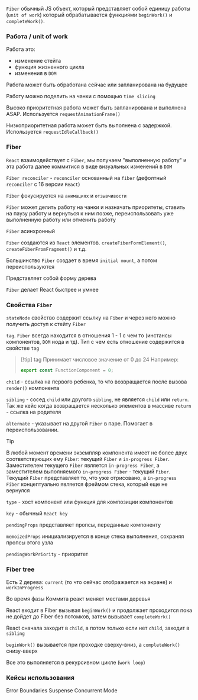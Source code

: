 `Fiber` обычный JS объект, который представляет собой единицу работы (`unit of work`) который обрабатывается функциями `beginWork()` и `completeWork()`.

### Работа / unit of work
Работа это:
* изменение стейта
* функция жизненного цикла
* изменения в `DOM`

Работа может быть обработана сейчас или запланирована на будущее

Работу можно поделить на чанки с помощью `time slicing`

Высоко приоритетная работа может быть запланирована и выполнена ASAP. Используется `requestAnimationFrame()`

Низкоприоритетная работа может быть выполнена с задержкой. Используется `requestIdleCallback()`
### Fiber
`React` взаимодействует с `Fiber`, мы получаем "выполненную работу" и эта работа далее коммитися в виде визуальных изменений в `DOM`

`Fiber reconciler` - `reconciler` основанный на `fiber` (дефолтный `reconciler` c 16 версии `React`)

`Fiber` фокусируется на `анимациях` и `отзывчивости`
 
 `Fiber` может делить работу на чанки и назначать приоритеты, ставить на паузу работу и вернуться к ним позже, переиспользовать уже выполненную работу или отменить работу
 
 `Fiber` асинхронный
 
 `Fiber` создаются из `React` элементов. `createFiberFormElement()`, `createFiberFromFragment()` и т.д.
 
 Большинство `Fiber` создает в время `initial mount`, а потом переиспользуются
 
 Представляет собой форму дерева
 
 `Fiber` делает React быстрее и умнее

### Свойства `Fiber`
`stateNode` свойство содержит ссылку на `Fiber` и через него можно получить доступ к стейту `Fiber`

`tag`. `Fiber` всегда находится в отношения 1 - 1 с чем то (инстансы компонентов, `DOM` нода и тд). Тип с чем есть отношение содержится в свойстве `tag`
>[!tip] tag
>Принимает числовое значение от 0 до 24
>Например:
>```js
>export const FunctionComponent = 0;
>```

`child` - ссылка на первого ребенка, то что возвращается после вызова `render()` компонента

`sibling` - сосед `child` или другого `sibling`, не является `child` или `return`. Так же кейс когда возвращается несколько элементов в массиве
`return` - ссылка на родителя

`alternate` - указывает на другой `Fiber` в паре. Помогает в переиспользовании. 
>[!tip]
>В любой момент времени экземпляр компонента имеет не более двух соответствующих ему `Fiber`: текущий `Fiber` и `in-progress Fiber`. Заместителем текущего `Fiber` является `in-progress Fiber`, а заместителем выполняемого `in-progress Fiber` - текущий `Fiber`.  Текущий `Fiber` представляет то, что уже отрисовано, а `in-progress Fiber` концептуально является фреймом стека, который еще не вернулся

`type` - хост компонент или функция для композиции компонентов

`key` - обычный `React key`

`pendingProps` представляет пропсы, переданные компоненту

`memoizedProps` инициализируется в конце стека выполнения, сохраняя пропсы этого узла

`pendingWorkPriority` - приоритет
### Fiber tree
Есть 2 дерева: `current` (то что сейчас отображается на экране) и `workInProgress`

Во время фазы Коммита реакт меняет местами деревья

React входит в Fiber вызывая `beginWork()` и продолжает проходится пока не дойдет до Fiber без потомков, затем вызывает `completeWork()`

React сначала заходит в `child`, а потом только если нет `child`, заходит в `sibling`

`beginWork()` вызывается при проходке сверху-вниз, а  `completeWork()` снизу-вверх

Все это выполняется в рекурсивном цикле (`work loop`)

### Кейсы использования
Error Boundaries
Suspense
Concurrent Mode